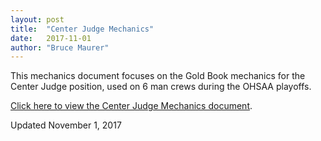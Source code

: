 ```yaml
---
layout: post
title:  "Center Judge Mechanics"
date:   2017-11-01
author: "Bruce Maurer"
---
```


This mechanics document focuses on the Gold Book mechanics for the Center Judge
position, used on 6 man crews during the OHSAA playoffs.

[Click here to view the Center Judge Mechanics
document](https://storage.googleapis.com/ohsaa-websites/mechanics/OHSAA-Center-Judge-Mechanics.pdf).

Updated November 1, 2017
